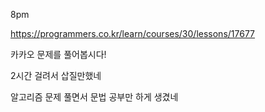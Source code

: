 8pm

https://programmers.co.kr/learn/courses/30/lessons/17677

카카오 문제를 풀어봅시다!

2시간 걸려서 삽질만했네

알고리즘 문제 풀면서 문법 공부만 하게 생겼네
